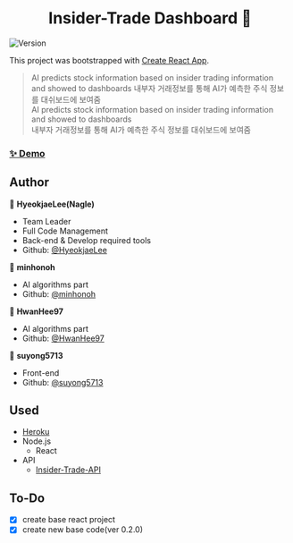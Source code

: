 <h1 align="center">Insider-Trade Dashboard 👋</h1>
<p>
  <img alt="Version" src="https://img.shields.io/badge/version-0.2.1-blue.svg?cacheSeconds=2592000" />
</p>

This project was bootstrapped with [Create React App](https://github.com/facebook/create-react-app).

> AI predicts stock information based on insider trading information<br>
> and showed to dashboards
> 내부자 거래정보를 통해 AI가 예측한 주식 정보를 대쉬보드에 보여줌<br>
> AI predicts stock information based on insider trading information<br>
> and showed to dashboards<br>
> 내부자 거래정보를 통해 AI가 예측한 주식 정보를 대쉬보드에 보여줌<br>

### [✨ Demo](https://hyeokjaelee.github.io/insider-trade-dashboard)

## Author

👤 **HyeokjaeLee(Nagle)**

- Team Leader
- Full Code Management
- Back-end & Develop required tools
- Github: [@HyeokjaeLee](https://github.com/HyeokjaeLee)

👤 **minhonoh**

- AI algorithms part
- Github: [@minhonoh](https://github.com/minhonoh)

👤 **HwanHee97**

- AI algorithms part
- Github: [@HwanHee97](https://github.com/HwanHee97)

👤 **suyong5713**

- Front-end
- Github: [@suyong5713](https://github.com/suyong5713)
## Used

- [Heroku](https://www.heroku.com)
- Node.js
  - React
- API
  - [Insider-Trade-API](https://toy-projects-api.herokuapp.com/insidertrade/list)

## To-Do

- [x] create base react project<br>
- [x] create new base code(ver 0.2.0)<br>
